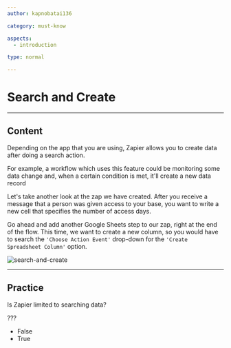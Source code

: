 ```yaml
---
author: kapnobatai136

category: must-know

aspects:
  - introduction

type: normal

---
```


# Search and Create

---
## Content

Depending on the app that you are using, Zapier allows you to create data after doing a search action.

For example, a workflow which uses this feature could be monitoring some data change and, when a certain condition is met, it'll create a new data record

Let's take another look at the zap we have created. After you receive a message that a person was given access to your base, you want to write a new cell that specifies the number of access days.

Go ahead and add another Google Sheets step to our zap, right at the end of the flow. This time, we want to create a new column, so you would have to search the `'Choose Action Event'` drop-down for the `'Create Spreadsheet Column'` option.

![search-and-create](https://img.enkipro.com/4da04371ac9c9efc7769f35c39b275b2.png)

---
## Practice

Is Zapier limited to searching data?

???

* False
* True
